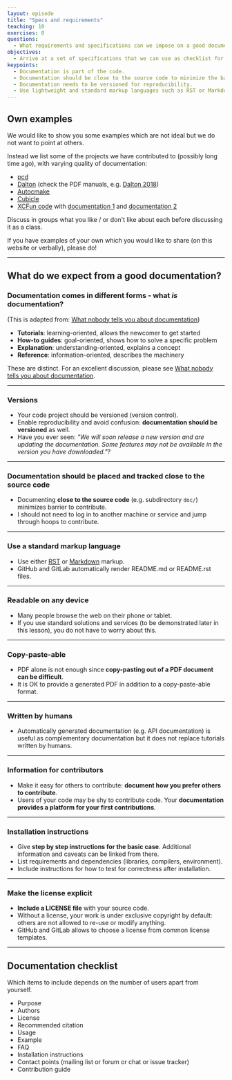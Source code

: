 ```yaml
---
layout: episode
title: "Specs and requirements"
teaching: 10
exercises: 0
questions:
  - What requirements and specifications can we impose on a good documentation?
objectives:
  - Arrive at a set of specifications that we can use as checklist for designing and deploying code documentation.
keypoints:
  - Documentation is part of the code.
  - Documentation should be close to the source code to minimize the barrier to contribute.
  - Documentation needs to be versioned for reproducibility.
  - Use lightweight and standard markup languages such as RST or Markdown.
---
```


## Own examples

We would like to show you some examples which are not ideal but we do not want
to point at others.

Instead we list some of the projects we have contributed to (possibly long time
ago), with varying quality of documentation:

- [pcd](https://github.com/rkdarst/pcd)
- [Dalton](https://daltonprogram.org/documentation/) (check the PDF
  manuals, e.g. [Dalton 2018](https://daltonprogram.org/manuals/dalton2018manual.pdf))
- [Autocmake](https://github.com/dev-cafe/autocmake)
- [Cubicle](https://github.com/bast/cubicle)
- [XCFun code](https://github.com/dftlibs/xcfun/) with [documentation 1](https://xcfun.readthedocs.io) and [documentation 2](http://dftlibs.org/xcfun/)

Discuss in groups what you like / or don't like about each before discussing it
as a class.

If you have examples of your own which you would like to share (on this website
or verbally), please do!

---

## What do we expect from a good documentation?

### Documentation comes in different forms - what *is* documentation?

(This is adapted from: [What nobody tells you about documentation](https://www.divio.com/blog/documentation/))

- **Tutorials**: learning-oriented, allows the newcomer to get started
- **How-to guides**: goal-oriented, shows how to solve a specific problem
- **Explanation**: understanding-oriented, explains a concept
- **Reference**: information-oriented, describes the machinery

These are distinct. For an excellent discussion, please see [What nobody tells you about documentation](https://www.divio.com/blog/documentation/).

---

### Versions

- Your code project should be versioned (version control).
- Enable reproducibility and avoid confusion: **documentation should be versioned** as well.
- Have you ever seen: *"We will soon release a new version and are updating the documentation.
  Some features may not be available in the version you have downloaded."*?

---

### Documentation should be placed and tracked close to the source code

- Documenting **close to the source code** (e.g. subdirectory ``doc/``) minimizes barrier to contribute.
- I should not need to log in to another machine or service and jump through hoops to contribute.

---

### Use a standard markup language

- Use either
  [RST](http://docutils.sourceforge.net/rst.html) or
  [Markdown](http://daringfireball.net/projects/markdown/) markup.
- GitHub and GitLab automatically render README.md or README.rst files.

---

### Readable on any device

- Many people browse the web on their phone or tablet.
- If you use standard solutions and services (to be demonstrated later in this
  lesson), you do not have to worry about this.

---

### Copy-paste-able

- PDF alone is not enough since **copy-pasting out of a PDF document can be difficult**.
- It is OK to provide a generated PDF in addition to a copy-paste-able format.

---

### Written by humans

- Automatically generated documentation (e.g. API documentation) is useful as
  complementary documentation but it does not replace tutorials written by
  humans.

---

### Information for contributors

- Make it easy for others to contribute: **document how you prefer others to contribute**.
- Users of your code may be shy to contribute code.
  Your **documentation provides a platform for your first contributions**.

---

### Installation instructions

- Give **step by step instructions for the basic case**.
  Additional information and caveats can be linked from there.
- List requirements and dependencies (libraries, compilers, environment).
- Include instructions for how to test for correctness after installation.

---

### Make the license explicit

- **Include a LICENSE file** with your source code.
- Without a license, your work is under exclusive copyright by default:
  others are not allowed to re-use or modify anything.
- GitHub and GitLab allows to choose a license from common license templates.

---

## Documentation checklist

Which items to include depends on the number of users apart from yourself.

- Purpose
- Authors
- License
- Recommended citation
- Usage
- Example
- FAQ
- Installation instructions
- Contact points (mailing list or forum or chat or issue tracker)
- Contribution guide
